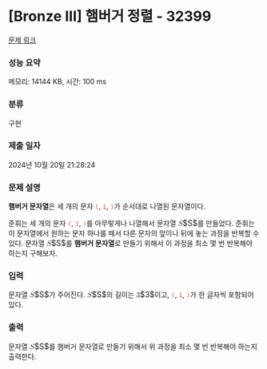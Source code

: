 # [Bronze III] 햄버거 정렬 - 32399 

[문제 링크](https://www.acmicpc.net/problem/32399) 

### 성능 요약

메모리: 14144 KB, 시간: 100 ms

### 분류

구현

### 제출 일자

2024년 10월 20일 21:28:24

### 문제 설명

<p><strong>햄버거 문자열</strong>은 세 개의 문자 <span style="color:#e74c3c;"><code>(</code></span>, <span style="color:#e74c3c;"><code>1</code></span>, <span style="color:#e74c3c;"><code>)</code></span>가 순서대로 나열된 문자열이다.</p>

<p>준휘는 세 개의 문자 <span style="color:#e74c3c;"><code>(</code></span>, <span style="color:#e74c3c;"><code>1</code></span>, <span style="color:#e74c3c;"><code>)</code></span>를 아무렇게나 나열해서 문자열 <mjx-container class="MathJax" jax="CHTML" style="font-size: 109%; position: relative;"><mjx-math class="MJX-TEX" aria-hidden="true"><mjx-mi class="mjx-i"><mjx-c class="mjx-c1D446 TEX-I"></mjx-c></mjx-mi></mjx-math><mjx-assistive-mml unselectable="on" display="inline"><math xmlns="http://www.w3.org/1998/Math/MathML"><mi>S</mi></math></mjx-assistive-mml><span aria-hidden="true" class="no-mathjax mjx-copytext">$S$</span></mjx-container>를 만들었다. 준휘는 이 문자열에서 원하는 문자 하나를 떼서 다른 문자의 앞이나 뒤에 놓는 과정을 반복할 수 있다. 문자열 <mjx-container class="MathJax" jax="CHTML" style="font-size: 109%; position: relative;"><mjx-math class="MJX-TEX" aria-hidden="true"><mjx-mi class="mjx-i"><mjx-c class="mjx-c1D446 TEX-I"></mjx-c></mjx-mi></mjx-math><mjx-assistive-mml unselectable="on" display="inline"><math xmlns="http://www.w3.org/1998/Math/MathML"><mi>S</mi></math></mjx-assistive-mml><span aria-hidden="true" class="no-mathjax mjx-copytext">$S$</span></mjx-container>를 <strong>햄버거 문자열</strong>로 만들기 위해서 이 과정을 최소 몇 번 반복해야 하는지 구해보자.</p>

### 입력 

 <p>문자열 <mjx-container class="MathJax" jax="CHTML" style="font-size: 109%; position: relative;"><mjx-math class="MJX-TEX" aria-hidden="true"><mjx-mi class="mjx-i"><mjx-c class="mjx-c1D446 TEX-I"></mjx-c></mjx-mi></mjx-math><mjx-assistive-mml unselectable="on" display="inline"><math xmlns="http://www.w3.org/1998/Math/MathML"><mi>S</mi></math></mjx-assistive-mml><span aria-hidden="true" class="no-mathjax mjx-copytext">$S$</span></mjx-container>가 주어진다. <mjx-container class="MathJax" jax="CHTML" style="font-size: 109%; position: relative;"><mjx-math class="MJX-TEX" aria-hidden="true"><mjx-mi class="mjx-i"><mjx-c class="mjx-c1D446 TEX-I"></mjx-c></mjx-mi></mjx-math><mjx-assistive-mml unselectable="on" display="inline"><math xmlns="http://www.w3.org/1998/Math/MathML"><mi>S</mi></math></mjx-assistive-mml><span aria-hidden="true" class="no-mathjax mjx-copytext">$S$</span></mjx-container>의 길이는 <mjx-container class="MathJax" jax="CHTML" style="font-size: 109%; position: relative;"><mjx-math class="MJX-TEX" aria-hidden="true"><mjx-mn class="mjx-n"><mjx-c class="mjx-c33"></mjx-c></mjx-mn></mjx-math><mjx-assistive-mml unselectable="on" display="inline"><math xmlns="http://www.w3.org/1998/Math/MathML"><mn>3</mn></math></mjx-assistive-mml><span aria-hidden="true" class="no-mathjax mjx-copytext">$3$</span></mjx-container>이고, <span style="color:#e74c3c;"><code>(</code></span>, <span style="color:#e74c3c;"><code>1</code></span>, <span style="color:#e74c3c;"><code>)</code></span>가 한 글자씩 포함되어 있다.</p>

### 출력 

 <p>문자열 <mjx-container class="MathJax" jax="CHTML" style="font-size: 109%; position: relative;"><mjx-math class="MJX-TEX" aria-hidden="true"><mjx-mi class="mjx-i"><mjx-c class="mjx-c1D446 TEX-I"></mjx-c></mjx-mi></mjx-math><mjx-assistive-mml unselectable="on" display="inline"><math xmlns="http://www.w3.org/1998/Math/MathML"><mi>S</mi></math></mjx-assistive-mml><span aria-hidden="true" class="no-mathjax mjx-copytext">$S$</span></mjx-container>를 햄버거 문자열로 만들기 위해서 위 과정을 최소 몇 번 반복해야 하는지 출력한다.</p>

